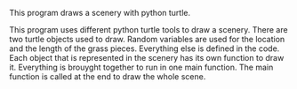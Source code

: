 This program draws a scenery with python turtle.

This program uses different python turtle tools to draw a scenery. There are two turtle objects used to draw. Random variables are used for the location and the length of the grass pieces. Everything else is defined in the code. Each object that is represented in the scenery has its own function to draw it. Everything is brouyght together to run in one main function. The main function is called at the end to draw the whole scene.
